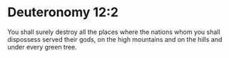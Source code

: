 # Deuteronomy 12:2

You shall surely destroy all the places where the nations whom you shall dispossess served their gods, on the high mountains and on the hills and under every green tree.
